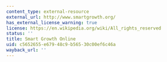 ```yaml
---
content_type: external-resource
external_url: http://www.smartgrowth.org/
has_external_license_warning: true
license: https://en.wikipedia.org/wiki/All_rights_reserved
status: ''
title: Smart Growth Online
uid: c5652655-e679-48c9-b565-30c00ef6c46a
wayback_url: ''
---
```

